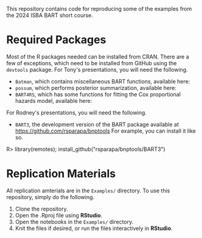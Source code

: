 This repository contains code for reproducing some of the examples from the
2024 ISBA BART short course.

# Required Packages

Most of the R packages needed can be installed from CRAN. There are a few
of exceptions, which need to be installed from GitHub using the `devtools`
package. For Tony's presentations, you will need the following.

- `Batman`, which contains miscellaneous BART functions, available here:
- `possum`, which performs posterior summarization, available here:
- `BART4RS`, which has some functions for fitting the Cox proportional hazards
   model, available here:
   
For Rodney's presentations, you will need the following.
- `BART3`, the development version of the BART package available at
https://github.com/rsparapa/bnptools
For example, you can install it like so.

R> library(remotes); install_github("rsparapa/bnptools/BART3")

# Replication Materials

All replication amterials are in the `Examples/` directory. To use this
repository, simply do the following.

1. Clone the repository.
2. Open the .Rproj file using **RStudio**.
3. Open the notebooks in the `Examples/` directory.
4. Knit the files if desired, or run the files interactively in **RStudio**.
